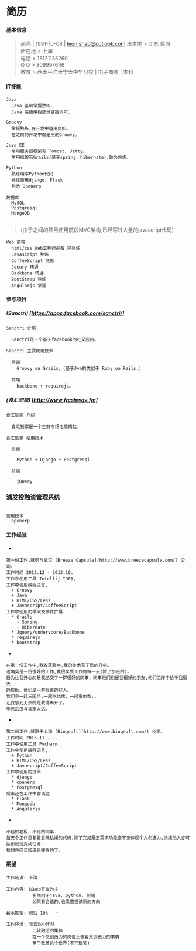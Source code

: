 简历
========

#### 基本信息

> 邵亮 | 1991-10-08 | leon.shao@outlook.com 
> 出生地 > 江苏 盐城  
> 所在地 > 上海  
> 电话 > 18121138260  
> Q Q > 809997646  
> 教育 > 西太平洋大学大中华分校 | 电子商务 | 本科

#### IT技能

```
Java
  Java 基础掌握熟练.
  Java 高级编程部分掌握尚可.
```
```
Groovy
  掌握熟练,在开发中运用自如。
  在之前的开发中都是用的Groovy。
```
```
Java EE
  常用服务器框架有 Tomcat, Jetty。
  常用框架有Grails(基于spring，hibernate),较为熟练。
```
```
Python
  熟练编写Python代码
  熟练使用django, Flask
  熟悉 Openerp
```
```
数据库
  MySQL
  Postgresql
  MongoDB
  
```
> (由于之间的项目使用前段MVC架构,已经写过大量的javascript代码)

```
Web 前端
  html/css Web工程师必备,已熟练
  Javascript 熟练
  CoffeeScript 熟练
  Jqeury 精通
  Backbone 精通
  BootStrap 熟练
  Angularjs 掌握
```

#### 参与项目

##### (Sanctri) [https://apps.facebook.com/sanctri/]
```
Sanctri 介绍

  Sanctri是一个基于facebook的社交应用。

Sanctri 主要使用技术

  后端
    Groovy on Grails。(基于Jvm的类似于 Ruby on Rails.)
    
  前端
    backbone + requirejs。

```
##### (食汇到家) [http://www.freshway.fm]
```
食汇到家 介绍

  食汇到家是一个生鲜市场电商网站.

食汇到家 使用技术

  后端

    Python + Django + Postgresql

  前端

    jQuery

```
### 浦发投融资管理系统

```

使用技术
  openerp

```

#### 工作经验
*
```
第一份工作,就职与武汉 [Breeze Capsule](http://www.breezecapsule.com/) 公司。
工作时间 2012.12 - 2013.10.
工作中使用工具 Intellij IDEA, 
工作中使用编程语言, 
  + Groovy
  + Java
  + HTML/CSS/Less
  + Javascript/CoffeeScript
工作中使用的框架及插件扩展
  * Grails
    - Spring
    - Hibernate
  * Jquery/underscore/Backbone
  * requirejs
  * bootstrap
```
*
```
在第一份工作中,我收获颇丰,我的技术有了质的升华。
这确实是一份很好的工作,我很享受工作的每一天(除了加班的)。
最为让我开心的是我结交了一群很好的同事，同事他们也是我很好的朋友,他们工作中给予我很大
的帮助。他们是一群友善的好人。
我们会一起三国杀,一起吃烧烤，一起看电影...
让我感到无奈的是我得离开了。
毕竟武汉与我家太远。
```
*
```
第二份工作,就职于上海 [Binqsoft](http://www.binqsoft.com/) 公司。
工作时间 2013.11 - ~.
工作中使用工具 Pycharm, 
工作中使用编程语言, 
  + Python
  + HTML/CSS/Less
  + Javascript/CoffeeScript
工作中使用的技术
  * django
  * openerp
  * Postgresql
后来还在工作中尝试过
  * Flask
  * Mongodb
  * Angularjs
```
*
```
不错的老板，不错的同事.
每天个工作重复着乏味枯燥的代码,除了完成既定需求功能豪不见体现个人创造力,换成他人亦可按部就班完成任务.
我想你应该知道是哪样的了.
```

#### 期望
  
  ```
  工作地点: 上海
  
  工作内容: 以web开发为主
            多倾向于java, python, 前端
            如果有合适的,也愿意尝试新的方向
  
  薪水期望: 税后 10k - ~
  
  工作环境: 我喜欢小团队
            比较融洽的集体
            在一个又创造力的岗位上做着又创造力的事情
            至于改善这个世界(不开玩笑)
            
  ```
